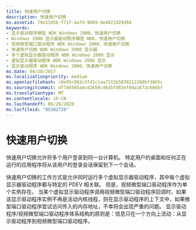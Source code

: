 ```yaml
---
title: 快速用户切换
description: 快速用户切换
ms.assetid: 79e13d56-f71f-4a7d-9069-de4821d29d94
keywords:
- 显示驱动程序模型 WDK Windows 2000，快速用户切换
- Windows 2000 显示器驱动程序模型 WDK，快速用户切换
- 视频微型端口驱动程序 WDK Windows 2000，快速用户切换
- 快速用户切换 WDK Windows 2000 显示器
- 多个虚拟显示器驱动程序 WDK Windows 2000 显示
- 虚拟显示器驱动程序 WDK Windows 2000 显示
- 显示驱动程序 WDK Windows 2000，快速用户切换
ms.date: 04/20/2017
ms.localizationpriority: medium
ms.openlocfilehash: c0e95c082c3fd1c1aa7215b5870212260bf3865c
ms.sourcegitcommit: df7d6565a4cd2659c46d5fd83ef04a1672c60dbf
ms.translationtype: MT
ms.contentlocale: zh-CN
ms.lasthandoff: 06/26/2020
ms.locfileid: "85382726"
---
```

# <a name="fast-user-switching"></a>快速用户切换

快速用户切换允许将多个用户登录到同一台计算机。 特定用户的桌面和任何正在运行的应用程序将从该用户的登录会话保留到下一个会话。

快速用户切换的工作方式是允许同时运行多个虚拟显示器驱动程序，其中每个虚拟显示器驱动程序都与特定的 PDEV 相关联。 但是，视频微型端口驱动程序作为单个实例存在。 当某个虚拟显示驱动程序调用视频微型端口驱动程序回调时，如果该显示驱动程序实例不再是活动内核线程，则在显示驱动程序的上下文中，如果微型端口驱动程序尝试访问传入的内存地址，不幸将会出现严重的问题。 显示驱动程序/视频微型端口驱动程序体系结构的原则是：信息只在一个方向上流动：从显示驱动程序到视频微型端口驱动程序。
